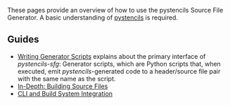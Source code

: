 These pages provide an overview of how to use the pystencils Source File Generator.
A basic understanding of [pystencils](https://pycodegen.pages.i10git.cs.fau.de/pystencils/index.html)
is required.

## Guides

 - [Writing Generator Scripts](generator_scripts.md) explains about the primary interface of *pystencils-sfg*:
   Generator scripts, which are Python scripts that, when executed, emit *pystencils*-generated code to a header/source
   file pair with the same name as the script.
 - [In-Depth: Building Source Files](building.md)
 - [CLI and Build System Integration](cli.md)